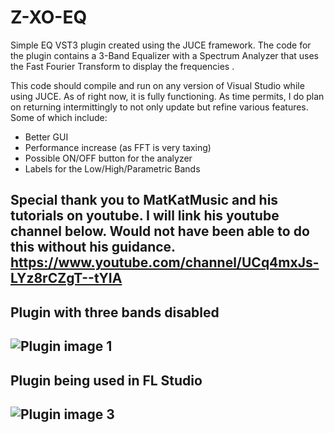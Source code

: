 # Z-XO-EQ

Simple EQ VST3 plugin created using the JUCE framework. The code for the plugin contains a 3-Band Equalizer with a Spectrum Analyzer that uses the Fast Fourier Transform to
display the frequencies . 


This code should compile and run on any version of Visual Studio while using JUCE. As of right now, it is fully functioning. As time permits, I do plan on returning intermittingly 
to not only update but refine various features.
Some of which include:
- Better GUI
- Performance increase (as FFT is very taxing)
- Possible ON/OFF button for the analyzer
- Labels for the Low/High/Parametric Bands

Special thank you to MatKatMusic and his tutorials on youtube. I will link his youtube channel below. Would not have been able to do this without his guidance.
https://www.youtube.com/channel/UCq4mxJs-LYz8rCZgT--tYIA
----------------------------------------------------------------------------
Plugin with three bands disabled
----------------------------------------------------------------------------
![Plugin image  1](https://user-images.githubusercontent.com/90161454/150851665-e75a9d3e-31fe-4fe4-b8e5-3a46ba977309.PNG?style=centerme) 
----------------------------------------------------------------------------
Plugin being used in FL Studio
----------------------------------------------------------------------------
![Plugin image 3](https://user-images.githubusercontent.com/90161454/150852038-eb210414-4466-4565-9836-18f6ec8b5971.PNG)
----------------------------------------------------------------------------
